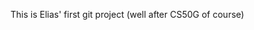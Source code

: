 This is Elias' first git project (well after CS50G of course)                                                                                                                                                                                                                                                                                                                                                                                                                                                                                                                                                                                                     